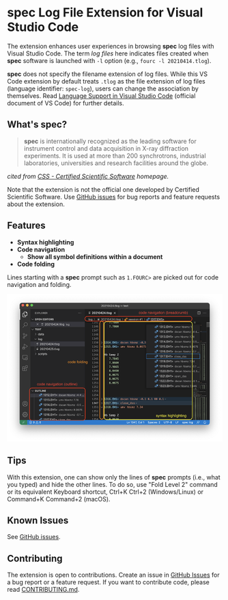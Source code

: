 # __spec__ Log File Extension for Visual Studio Code

The extension enhances user experiences in browsing __spec__ log files with Visual Studio Code.
The term _log files_ here indicates files created when __spec__ software is launched with `-l` option (e.g., `fourc -l 20210414.tlog`).

__spec__ does not specify the filename extension of log files.
While this VS Code extension by default treats `.tlog` as the file extension of log files (language identifier: `spec-log`), users can change the association by themselves.
Read [Language Support in Visual Studio Code](https://code.visualstudio.com/docs/languages/overview) (official document of VS Code) for further details.

## What's __spec__?

> __spec__ is internationally recognized as the leading software for instrument control and data acquisition in X-ray diffraction experiments.
> It is used at more than 200 synchrotrons, industrial laboratories, universities and research facilities around the globe.

_cited from [CSS - Certified Scientific Software](https://www.certif.com) homepage._

Note that the extension is not the official one developed by Certified Scientific Software.
Use [GitHub issues](https://github.com/fujidana/vscode-spec-log/issues) for bug reports and feature requests about the extension.

## Features

* __Syntax highlighting__
* __Code navigation__
  * __Show all symbol definitions within a document__
* __Code folding__

Lines starting with a __spec__ prompt such as `1.FOURC>` are picked out for code navigation and folding.

![screenshot](resources/screenshot.png)

## Tips

With this extension, one can show only the lines of __spec__ prompts (i.e., what you typed) and hide the other lines.
To do so, use "Fold Level 2" command or its equivalent Keyboard shortcut, Ctrl+K Ctrl+2 (Windows/Linux) or Command+K Command+2 (macOS).

## Known Issues

See [GitHub issues](https://github.com/fujidana/vscode-spec-log/issues).

## Contributing

The extension is open to contributions. Create an issue in [GitHub Issues](https://github.com/fujidana/vscode-spec-log/issues) for a bug report or a feature request. If you want to contribute code, please read [CONTRIBUTING.md](CONTRIBUTING.md).
